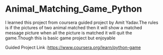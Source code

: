 # Animal_Matching_Game_Python
I learned this project from coursera guided project by Amit Yadav.The rules is if the pictures of two animal matched then it will show a matched message picture when all the picture is matched it will quit the game.Though this is basic game project but enjoyable 


Guided Project Link :https://www.coursera.org/learn/python-game
